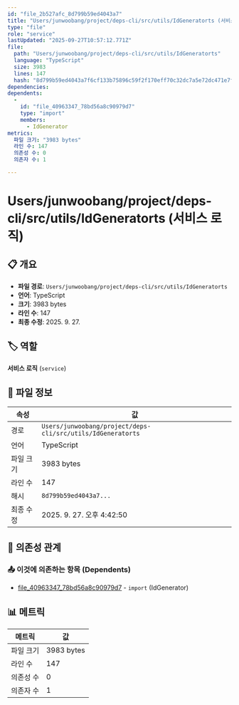 ```yaml
---
id: "file_2b527afc_8d799b59ed4043a7"
title: "Users/junwoobang/project/deps-cli/src/utils/IdGeneratorts (서비스 로직)"
type: "file"
role: "service"
lastUpdated: "2025-09-27T10:57:12.771Z"
file:
  path: "Users/junwoobang/project/deps-cli/src/utils/IdGeneratorts"
  language: "TypeScript"
  size: 3983
  lines: 147
  hash: "8d799b59ed4043a7f6cf133b75896c59f2f170eff70c32dc7a5e72dc471e7f00"
dependencies:
dependents:
  -
    id: "file_40963347_78bd56a8c90979d7"
    type: "import"
    members:
      - IdGenerator
metrics:
  파일 크기: "3983 bytes"
  라인 수: 147
  의존성 수: 0
  의존자 수: 1

---
```


# Users/junwoobang/project/deps-cli/src/utils/IdGeneratorts (서비스 로직)

## 📋 개요

- **파일 경로**: `Users/junwoobang/project/deps-cli/src/utils/IdGeneratorts`
- **언어**: TypeScript
- **크기**: 3983 bytes
- **라인 수**: 147
- **최종 수정**: 2025. 9. 27.

## 🏷️ 역할

**서비스 로직** (`service`)

## 📄 파일 정보

| 속성 | 값 |
|------|----|
| 경로 | `Users/junwoobang/project/deps-cli/src/utils/IdGeneratorts` |
| 언어 | TypeScript |
| 파일 크기 | 3983 bytes |
| 라인 수 | 147 |
| 해시 | `8d799b59ed4043a7...` |
| 최종 수정 | 2025. 9. 27. 오후 4:42:50 |

## 🔗 의존성 관계

### 📤 이것에 의존하는 항목 (Dependents)

- [file_40963347_78bd56a8c90979d7](file_40963347_78bd56a8c90979d7.md) - `import` (IdGenerator)

## 📊 메트릭

| 메트릭 | 값 |
|--------|----|
| 파일 크기 | 3983 bytes |
| 라인 수 | 147 |
| 의존성 수 | 0 |
| 의존자 수 | 1 |

